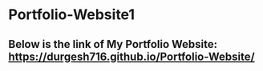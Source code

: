 # Portfolio-Website1

## Below is the link of My Portfolio Website: https://durgesh716.github.io/Portfolio-Website/


